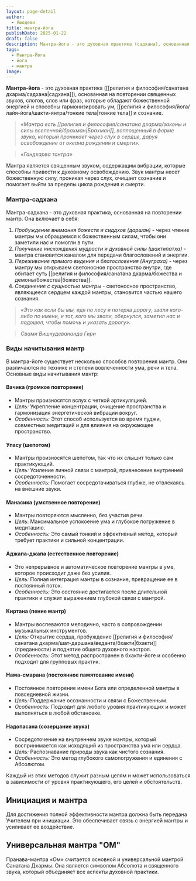 ```yaml
---
layout: page-detail
author:
  - Яшодеви
title: мантра-йога
publishDate: 2025-01-22
draft: false
description: Мантра-йога - это духовная практика (садхана), основанная на повторении священных звуков, слогов, слов или фраз, которые обладают божественной энергией и способны гармонизировать ум, тонкие тела и сознание.
tags:
  - Мантра-Йога
  - йога
  - мантра
image:
---
```

**Мантра-йога** - это духовная практика ([[религия и философия/санатана дхарма/садхана|садхана]]), основанная на повторении священных звуков, слогов, слов или фраз, которые обладают божественной энергией и способны гармонизировать ум, [[религия и философия/йога/лайя-йога/шакти-янтра/тонкие тела|тонкие тела]] и сознание.

>*«Мантра есть [[религия и философия/санатана дхарма/законы и силы вселенной/брахман|Брахман]], воплощенный в форме звука, который проникает через слух в сердце, даруя освобождение от океана рождения и смерти».*

>*«Гандхарва тантра»*

Мантра является священным звуком, содержащим вибрации, которые способны привести к духовному освобождению. Звук мантры несет божественную силу, проникая через слух, очищает сознание и помогает выйти за пределы цикла рождения и смерти.

### Мантра-садхана

Мантра-садхана - это духовная практика, основанная на повторении мантр. Она включает в себя:

1. *Пробуждение внимания божеств и сиддхов (даршан)* - через чтение мантры мы обращаемся к божественным силам, чтобы они заметили нас и помогли в пути.
2. *Получение нисхождения мудрости и духовной силы (шактипатха)* - мантра становится каналом для передачи благословений и энергии.
3. *Переживание прямого видения и благословения (Ануграха)* - через мантру мы открываем светоносное пространство внутри, где обитает суть [[религия и философия/санатана дхарма/божества и демоны/божества|божества]].
4. *Соединение с сущностью мантры* - светоносное пространство, являющееся сердцем каждой мантры, становится частью нашего сознания.

>*«Это как если бы мы, идя по лесу и потеряв дорогу, звали кого-либо по имени, и тот, кого мы звали, обернулся, заметил нас и подошел, чтобы помочь и указать дорогу».*

>*Свами Вишнудевананда Гири*

### Виды начитывания мантр

В мантра-йоге существует несколько способов повторения мантр. Они различаются по технике и степени вовлеченности ума, речи и тела. Основные виды начитывания мантр:

#### Вачика (громкое повторение)

- Мантры произносятся вслух с четкой артикуляцией.
- *Цель:* Укрепление концентрации, очищение пространства и гармонизация энергетической вибрации вокруг.
- *Особенность:* Этот способ используется во время пуджи, совместных медитаций и для влияния на окружающее пространство.

#### Упасу (шепотом)

- Мантры произносятся шепотом, так что их слышит только сам практикующий.
- *Цель:* Усиление личной связи с мантрой, привнесение внутренней сосредоточенности.
- *Особенность:* Помогает сосредотачиваться глубже, не отвлекаясь на внешние звуки.

#### Манасика (умственное повторение)

- Мантры повторяются мысленно, без участия речи.
- *Цель*: Максимальное успокоение ума и глубокое погружение в медитацию.
- *Особенность:* Это самый тонкий и эффективный метод, который требует практики и сильной концентрации.

#### Аджапа-джапа (естественное повторение)

- Это непрерывное и автоматическое повторение мантры в уме, которое происходит даже без усилия.
- *Цель:* Полная интеграция мантры в сознание, превращение ее в постоянный поток.
- *Особенность:* Это состояние достигается после длительной практики и служит выражением глубокой связи с мантрой.

#### Киртана (пение мантр)

- Мантры воспеваются мелодично, часто в сопровождении музыкальных инструментов.
- *Цель:* Открытие сердца, пробуждение [[религия и философия/санатана дхарма/шат-даршана/веданта/бхакти|бхакти]] (преданности) и поднятие общего духовного настроя.
- *Особенность:* Этот метод распространен в бхакти-йоге и особенно подходит для групповых практик.

#### Нама-смарана (постоянное памятование имени)

- Постоянное повторение имени Бога или определенной мантры в повседневной жизни.
- *Цель:* Поддержание осознанности и связи с Божественным.
- *Особенность:* Подходит для любого уровня практикующих и может выполняться в любой обстановке.

#### Надопасана (созерцание звука)

- Сосредоточение на внутреннем звуке мантры, который воспринимается как исходящий из пространства ума или сердца.
- *Цель:* Распознавание природы звука как чистого сознания.
- *Особенность:* Это метод глубокого самопогружения и единения с Абсолютом.

Каждый из этих методов служит разным целям и может использоваться в зависимости от уровня практикующего, его целей и обстоятельств.

## Инициация и мантра

Для достижения полной эффективности мантра должна быть передана Учителем при инициации. Это обеспечивает связь с энергией мантры и усиливает ее воздействие.

## Универсальная мантра "ОМ"

Пранава-мантра «Ом» считается основной и универсальной мантрой Санатана Дхармы. Она является символом Абсолюта и священного звука, который объединяет все аспекты духовной практики.